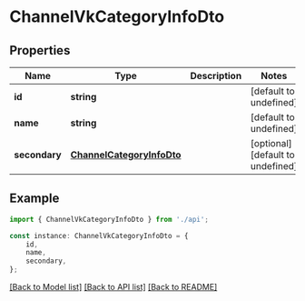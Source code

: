 # ChannelVkCategoryInfoDto


## Properties

Name | Type | Description | Notes
------------ | ------------- | ------------- | -------------
**id** | **string** |  | [default to undefined]
**name** | **string** |  | [default to undefined]
**secondary** | [**ChannelCategoryInfoDto**](ChannelCategoryInfoDto.md) |  | [optional] [default to undefined]

## Example

```typescript
import { ChannelVkCategoryInfoDto } from './api';

const instance: ChannelVkCategoryInfoDto = {
    id,
    name,
    secondary,
};
```

[[Back to Model list]](../README.md#documentation-for-models) [[Back to API list]](../README.md#documentation-for-api-endpoints) [[Back to README]](../README.md)
